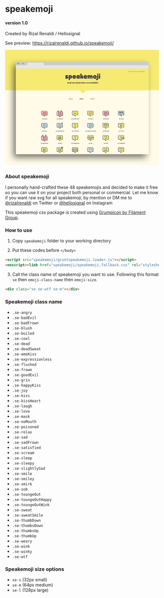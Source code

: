 # speakemoji 
#### version 1.0
Created by Rizal Renaldi / Hellosignal

See preview: https://rizalrenaldi.github.io/speakemoji/

![speakemoji](/demo/img/speakemoji.jpg)

### About speakemoji

I personally hand-crafted these 48 speakemojis and decided to make it free so you can use it on your project both personal or commercial. Let me know if you want raw svg for all speakemoji, by mention or DM me to [@rizalrenaldi](http://twitter.com/rizalrenaldi) on Twitter or [@hellosignal](http://instagram.com/hellosignal) on Instagram

This speakemoji css package is created using [Grumpicon by Filament Group](http://grumpicon.com/).

### How to use

1. Copy `speakemoji` folder to your working directory

2. Put these codes before `</body>`
```html
<script src="speakemoji/gruntspeakemoji.loader.js"></script>
<noscript><link href="speakemoji/speakemoji.fallback.css" rel="stylesheet"></noscript>
``` 

3. Call the class name of speakemoji you want to use. Following this format `se` then `emoji-class-name` then `emoji-size`.
```html
<div class="se se-wtf se-m"></div>
```


### Speakemoji class name

- `.se-angry`
- `.se-badEvil`
- `.se-badFrown`
- `.se-blush`
- `.se-boiled`
- `.se-cool`
- `.se-dead`
- `.se-deadSweat`
- `.se-emoKiss`
- `.se-expressionless`
- `.se-flushed`
- `.se-frown`
- `.se-goodEvil`
- `.se-grin`
- `.se-happyKiss`
- `.se-joy`
- `.se-kiss`
- `.se-kissHeart`
- `.se-laugh`
- `.se-love`
- `.se-mask`
- `.se-noMouth`
- `.se-poisoned`
- `.se-relax`
- `.se-sad`
- `.se-sadFrown`
- `.se-satisfied`
- `.se-scream`
- `.se-sleep`
- `.se-sleepy`
- `.se-slightlySad`
- `.se-smile`
- `.se-smiley`
- `.se-smirk`
- `.se-sob`
- `.se-toungeOut`
- `.se-toungeOutHappy`
- `.se-toungeOutWink`
- `.se-sweat`
- `.se-sweatSmile`
- `.se-thumbDown`
- `.se-thumbsDown`
- `.se-thumbsUp`
- `.se-thumbUp`
- `.se-weary`
- `.se-wink`
- `.se-winky`
- `.se-wtf`


### Speakemoji size options
- `se-s` (32px small)
- `se-m` (64px medium)
- `se-l` (128px large)
